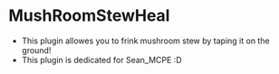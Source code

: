 # MushRoomStewHeal
- This plugin allowes you to frink mushroom stew by taping it on the ground!
- This plugin is dedicated for Sean_MCPE :D
